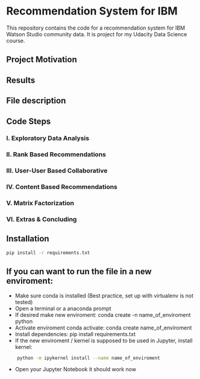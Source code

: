 # Recommendation System for IBM

This repository contains the code for a recommendation system for IBM Watson Studio community data. It is project for my Udacity Data Science course.

## Project Motivation


## Results


## File description

## Code Steps

### I. Exploratory Data Analysis

### II. Rank Based Recommendations

### III. User-User Based Collaborative 

### IV. Content Based Recommendations 

### V. Matrix Factorization

### VI. Extras & Concluding

## Installation

```bash
pip install -r requirements.txt
```

## If you can want to run the file in a new enviroment:
- Make sure conda is installed (Best practice, set up with virtualenv is not tested)
- Open a terminal or a anaconda prompt
- If desired make new enviroment: conda create -n name_of_enviroment python
- Activate enviroment conda activate: conda create name_of_enviroment
- Install dependencies: pip install requirements.txt
- If the new enviroment / kernel is supposed to be used in Jupyter, install kernel:
```bash
    python -m ipykernel install --name name_of_enviroment
```
- Open your Jupyter Notebook it should work now